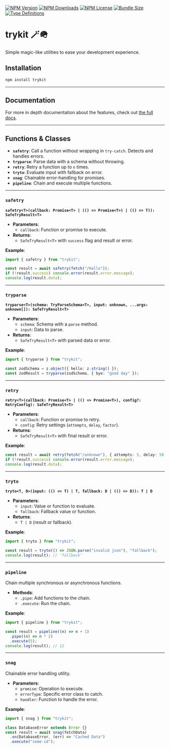 [![NPM Version](https://img.shields.io/npm/v/trykit?style=flat-square?labelColor=black&color=navy)](https://npmjs.com/trykit/)
[![NPM Downloads](https://img.shields.io/npm/d18m/trykit?style=flat-square?labelColor=black&color=navy)](https://npmjs.com/trykit/)
[![NPM License](https://img.shields.io/npm/l/trykit?style=flat-square?labelColor=black&color=navy)](https://npmjs.com/trykit/)
[![Bundle Size](https://img.shields.io/bundlephobia/minzip/trykit?style=flat-square&labelColor=black&color=navy)](https://npmjs.com/trykit/)
[![Type Definitions](https://img.shields.io/npm/types/trykit?style=flat-square&labelColor=black&color=navy)](https://npmjs.com/trykit/)

# trykit 🪄🪖

Simple magic-like utilities to ease your development experience.

## Installation

```bash
npm install trykit
```

---

## Documentation

For more in depth documentation about the features, check out [the full docs](https://github.com/m10rten/trykit/tree/main/docs).

---

## Functions & Classes

- **`safetry`**: Call a function without wrapping in `try-catch`. Detects and handles errors.
- **`tryparse`**: Parse data with a schema without throwing.
- **`retry`**: Retry a function up to `n` times.
- **`tryto`**: Evaluate input with fallback on error.
- **`snag`**: Chainable error-handling for promises.
- **`pipeline`**: Chain and execute multiple functions.

---

### `safetry`

**`safetry<T>(callback: Promise<T> | (() => Promise<T>) | (() => T)): SafeTryResult<T>`**

- **Parameters**:
  - `callback`: Function or promise to execute.
- **Returns**:
  - `SafeTryResult<T>` with `success` flag and result or error.

**Example**:

```ts
import { safetry } from "trykit";

const result = await safetry(fetch("/hello"));
if (!result.success) console.error(result.error.message);
console.log(result.data);
```

---

### `tryparse`

**`tryparse<T>(schema: TryParseSchema<T>, input: unknown, ...args: unknown[]): SafeTryResult<T>`**

- **Parameters**:
  - `schema`: Schema with a `parse` method.
  - `input`: Data to parse.
- **Returns**:
  - `SafeTryResult<T>` with parsed data or error.

**Example**:

```ts
import { tryparse } from "trykit";

const zodSchema = z.object({ hello: z.string() });
const zodResult = tryparse(zodSchema, { bye: "good day" });
```

---

### `retry`

**`retry<T>(callback: Promise<T> | (() => Promise<T>), config?: RetryConfig): SafeTryResult<T>`**

- **Parameters**:
  - `callback`: Function or promise to retry.
  - `config`: Retry settings (`attempts`, `delay`, `factor`).
- **Returns**:
  - `SafeTryResult<T>` with final result or error.

**Example**:

```ts
const result = await retry(fetch("/unknown"), { attempts: 5, delay: 50 });
if (!result.success) console.error(result.error.message);
console.log(result.data);
```

---

### `tryto`

**`tryto<T, D>(input: (() => T) | T, fallback: D | (() => D)): T | D`**

- **Parameters**:
  - `input`: Value or function to evaluate.
  - `fallback`: Fallback value or function.
- **Returns**:
  - `T | D` (result or fallback).

**Example**:

```ts
import { tryto } from "trykit";

const result = tryto(() => JSON.parse("invalid json"), "fallback");
console.log(result); // 'fallback'
```

---

### `pipeline`

Chain multiple synchronous or asynchronous functions.

- **Methods**:
  - `.pipe`: Add functions to the chain.
  - `.execute`: Run the chain.

**Example**:

```ts
import { pipeline } from "trykit";

const result = pipeline((n) => n + 1)
  .pipe((n) => n * 2)
  .execute(5);
console.log(result); // 12
```

---

### `snag`

Chainable error handling utility.

- **Parameters**:
  - `promise`: Operation to execute.
  - `errorType`: Specific error class to catch.
  - `handler`: Function to handle the error.

**Example**:

```ts
import { snag } from "trykit";

class DatabaseError extends Error {}
const result = await snag(fetchData)
  .on(DatabaseError, (err) => "Cached Data")
  .execute("some-id");
```
